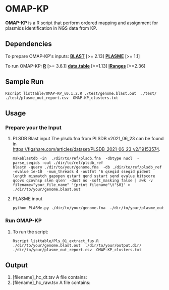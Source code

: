 # OMAP-KP
**OMAP-KP** is a R script that perform ordered mapping and assignment for plasmids identification in NGS data from KP.
  
  
## Dependencies
To prepare OMAP-KP's inputs:
[**BLAST**](https://blast.ncbi.nlm.nih.gov/doc/blast-help/downloadblastdata.html) [>= 2.13]
[**PLASME**](https://github.com/HubertTang/PLASMe) [>= 1.1]
  
To run OMAP-KP:
[**R**](https://www.r-project.org/) [>= 3.6.1]
[**data.table**](https://cran.r-project.org/web/packages/data.table/index.html) [>=1.13]
[**IRanges**](https://bioconductor.org/packages/release/bioc/html/IRanges.html) [>=2.36]
  
   
## Sample Run 
```Shell
Rscript listtable/OMAP-KP_v0.1.2.R ./test/genome.blast.out  ./test/ ./test/plasme_out_report.csv  OMAP-KP_clusters.txt 
```
  
   
## Usage 
### Prepare your the Input
1. PLSDB Blast input
    The plsdb.fna from PLSDB v2021_06_23 can be found in https://figshare.com/articles/dataset/PLSDB_2021_06_23_v2/19153574.
    ```Shell
    makeblastdb -in  ./dir/to/ref/plsdb.fna  -dbtype nucl  -parse_seqids -out ./dir/to/ref/plsdb_ref
    blastn -query ./dir/to/your/genome.fna  -db ./dir/to/ref/plsdb_ref  -evalue 1e-10  -num_threads 4 -outfmt '6 qseqid sseqid pident length mismatch gapopen qstart qend sstart send evalue bitscore qcovs qcovhsp slen qlen' -dust no -soft_masking false | awk -v filename="your_file_name" '{print filename"\t"$0}' > ./dir/to/your/genome.blast.out
    ```
2. PLASME input
    ```Shell
    python PLASMe.py ./dir/to/your/genome.fna  ./dir/to/your/plasme_out 
    ```
  
### Run OMAP-KP
1. To run the script:
    ```Shell
    Rscript listtable/Pls_01_extract_fus.R ./dir/to/your/genome.blast.out  ./dir/to/your/output.dir/ ./dir/to/your/plasme_out_report.csv  OMAP-KP_clusters.txt 
    ```
  
  
## Output
1. [filename]_hc_dt.tsv
    A file contains: 
2. [filename]_hc_raw.tsv
    A file contains: 

